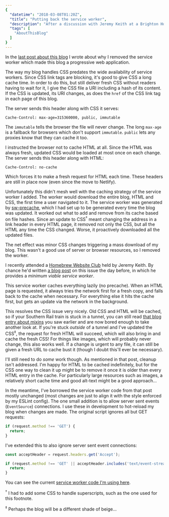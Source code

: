 ```yaml
---
{
  "datetime": "2018-03-08T01:20Z",
  "title": "Putting back the service worker",
  "description": "After a discussion with Jeremy Keith at a Brighton Homebrew Website Club session, he has me convinced to take another shot at implementing a service worker for qubyte.codes.",
  "tags": [
    "AboutThisBlog"
  ]
}
---
```

In the [last post about this blog](/blog/about-this-blog-3) I wrote about why
I removed the service worker which made this blog a progressive web application.

The way my blog handles CSS predates the wide availability of service workers.
Since CSS link tags are blocking, it's good to give CSS a long cache time. In
order to do this, but still deliver fresh CSS without readers having to wait for
it, I give the CSS file a URI including a hash of its content. If the CSS
is updated, its URI changes, as does the `href` of the CSS link tag in each page
of this blog.

The server sends this header along with CSS it serves:

```properties
Cache-Control: max-age=315360000, public, immutable
```

The `immutable` tells the browser the file will never change. The long `max-age`
is a fallback for browsers which don't support `immutable`. `public` lets any
proxies know that they can cache it too.

I instructed the browser not to cache HTML at all. Since the HTML was always
fresh, updated CSS would be loaded at most once on each change. The server
sends this header along with HTML:

```properties
Cache-Control: no-cache
```

Which forces it to make a fresh request for HTML each time. These headers are
still in place now (even since the move to Netlify).

Unfortunately this didn't mesh well with the caching strategy of the service
worker I added. The worker would download the entire blog, HTML and CSS, the
first time a user navigated to it. The service worker was generated by
[sw-precache][sw-precache], which I had set up to be generated every time the
blog was updated. It worked out what to add and remove from its cache based on
file hashes. Since an update to CSS<sup>†</sup> meant changing the address in a
link header in every HTML page, it removed not only the CSS, but all the HTML
any time the CSS changed. Worse, it proactively downloaded all the updated
files.

The net effect was minor CSS changes triggering a mass download of my blog. This
wasn't a good use of server or browser resources, so I removed the worker.

I recently attended a [Homebrew Website Club][homebrew-website-club] held by
Jeremy Keith. By chance he'd written [a blog post][minimal-viable-sw] on this
issue the day before, in which he provides a _minimum viable service worker_.

This service worker caches everything lazily (no precache). When an HTML page is
requested, it always tries the network first for a fresh copy, and falls back to
the cache when necessary. For everything else it hits the cache first, but gets
an update via the network in the background.

This resolves the CSS issue very nicely. Old CSS and HTML will be cached, so if
your Southern Rail train is stuck in a tunnel, you can still read
[that blog entry about mixins](/blog/test-friendly-mixins) you saw earlier and
are now bored enough to take another look at. If you're stuck _outside_ of a
tunnel and I've updated the CSS<sup>‡</sup>, the request for fresh HTML will
succeed, which will also bring in and cache the fresh CSS! For things like
images, which will probably never change, this also works well. If a change is
urgent to any file, it can still be given a fresh URL to cache bust it (though I
doubt this'll ever be necessary).

I'll still need to do _some_ work though. As mentioned in that post, cleanup
isn't addressed. I'm happy for HTML to be cached indefinitely, but for the
CSS one way to clean it up might be to remove it once it is older than every
HTML entry in the cache. For particularly large resources such as images, a
relatively short cache time and good alt-text might be a good approach...

In the meantime, I've borrowed the service worker code from that post mostly
unchanged (most changes are just to align it with the style enforced by my
ESLint config). The one small addition is to allow server sent events
(`EventSource`) connections. I use these in development to hot-reload my blog
when changes are made. The original script ignores all but GET requests:

```javascript
if (request.method !== 'GET') {
  return;
}
```

I've extended this to also ignore server sent event connections:

```javascript
const acceptHeader = request.headers.get('Accept');

if (request.method !== 'GET' || acceptHeader.includes('text/event-stream')) {
  return;
}
```

You can see the current [service worker code I'm using here](/sw.js).

<sup>†</sup> I had to add some CSS to handle superscripts, such as the one used
for this footnote.

<sup>‡</sup> Perhaps the blog will be a different shade of beige...

[homebrew-website-club]: https://indieweb.org/Homebrew_Website_Club
[minimal-viable-sw]: https://adactio.com/journal/13540
[sw-precache]: https://www.npmjs.com/package/sw-precache
